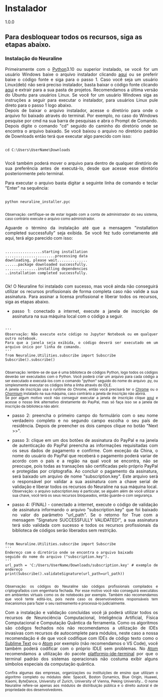 # Instalador
1.0.0

## Para desbloquear todos os recursos, siga as etapas abaixo.

### Instalação do Neuraline
<div align="justify">
Primeiramente com o <a href="https://www.python.org">Python</a>3.10 ou superior instalado, se você for um usuário Windows baixe o arquivo instalador clicando <a href="https://github.com/aiquantumneuro/instalacao_do_neuraline/raw/main/neuraline_installer.pyc">aqui</a> ou se preferir baixe o código fonte e siga para o passo 1. Caso você seja um usuário Linux(deb) não será preciso instalador, basta baixar o código fonte clicando <a href="https://github.com/Neuraline/Neuraline_linux_distributions/archive/refs/heads/main.zip">aqui</a> e extrair para a sua pasta de projetos. Recomendamos a última versão do Ubuntu para usuários Linux. Se você for um usuário Windows siga as instruções a seguir para executar o instalador, para usuários Linux pule direto para o passo 1 logo abaixo.<br>
Depois de baixar o arquivo instalador, acesse o diretório para onde o arquivo foi baixado através do terminal.
Por exemplo, no caso do Windows pesquise por cmd na sua barra de pesquisas e abra o Prompt de Comando.
Depois digite o comando "cd" seguido do caminho do diretório onde se encontra o arquivo baixado.
Se você baixou o arquivo no diretório padrão de Downloads então terá que executar algo parecido com isso:
<br>
<pre>
  <code>
cd C:\Users\UserName\Downloads
  </code>
</pre>

Você também poderá mover o arquivo para dentro de qualquer diretório de sua preferência antes de executá-lo, desde que acesse esse diretório posteriormente pelo terminal.

Para executar o arquivo basta digitar a seguinte linha de comando e teclar "Enter" na sequência:<br>
<pre>
  <code>
python neuraline_installer.pyc
  </code>
</pre>
<sup>Observação: certifique-se de estar logado com a conta de administrador do seu sistema, caso contrário execute o arquivo como administrador.</sup><br>

Aguarde o término da instalação até que a mensagem "installation completed successfully" seja exibida.
Se você fez tudo corretamente até aqui, terá algo parecido com isso:

<pre>
  <code>
.................starting installation
.......................processing data
downloading, please wait..............
......package downloaded successfully.
...............installing dependencies
..installation completed successfully.
  </code>
</pre>

Ok! O Neuraline foi instalado com sucesso, mas você ainda não conseguirá utilizar os recursos profissionais de forma completa caso não valide a sua assinatura.
Para assinar a licensa profissional e liberar todos os recursos, siga as etapas abaixo.

* passo 1: conectado a internet, execute a janela de inscrição de assinatura na sua máquina local com o código a seguir.

<pre>
  <code>
'''
Observação: Não execute este código no Jupyter Notebook ou em qualquer outro notebook.
Para que a janela seja exibida, o código deverá ser executado em um arquivo único por linha de comando.
'''
from Neuraline.Utilities.subscribe import Subscribe
Subscribe().subscribe()
  </code>
</pre>
<sup>Observação: lembre-se de que é uma biblioteca de códigos Python, logo todos os códigos deverão ser executados com o Python.
Você poderá criar um arquivo para cada código a ser executado e executá-los com o comando "python" seguido do nome do arquivo .py,
ou simplesmente executar os códigos linha a linha através do IDLE.</sup><br>
<sup>A janela de inscrição usa o runtime do Chrome, então você precisará ter o <a href="https://www.google.com/intl/pt-BR/chrome/">Chrome</a> ou o <a href="https://www.chromium.org/getting-involved/download-chromium/">Chormium</a> instalado na sua máquina, caso contrário a janela de inscrição não abrirá.</sup><br>
<sup>Se por algum motivo você não conseguir executar a janela de inscrição clique <a href="https://www.paypal.com/cgi-bin/webscr?cmd=_s-xclick&hosted_button_id=3KU8UE3HVYPAS">aqui</a> e acesse o nosso link alternativo diretamente do PayPal, mas só faça isso se a janela de inscrição da biblioteca não abrir.</sup>

* passo 2: preencha o primeiro campo do formulário com o seu nome verdadeiro completo e no segundo campo escolha o seu país de residência. Depois de preencher os dois campos clique no botão "Next >>".

* passo 3: clique em um dos botões de assinatura do PayPal e na janela de autenticação do PayPal preencha as informações requisitadas com os seus dados de pagamento e confirme.
Com exceção da China, o nome do usuário do PayPal que receberá o pagamento poderá variar de acordo com o país e a região na qual você se encontra, não se preocupe, pois todas as transações são certificadas pelo próprio PayPal e protegidas por criptografia.
Ao concluir o pagamento da assinatura, será baixado um arquivo de nome "subscription.key". Este arquivo será o responsável por validar a sua assinatura com a chave serial de validação e liberar todos os recursos do Neuraline na sua máquina local.<br>
<sup>Observação: o arquivo subscription.key é particular, se alguém além de você utilizar a sua chave, você terá os seus recursos bloqueados, então guarde-o com segurança.</sup><br>

* passo 4: (FINAL) - conectado a internet, execute o código de validação de assinatura informando o arquivo "subscription.key" que foi baixado no valor do parâmetro "url_path". 
Se o retorno for True com a mensagem "Signature SUCCESSFULLY VALIDATED!", a sua assinatura terá sido validada com sucesso e todos os recursos profissionais da biblioteca de códigos serão liberados sem restrição.

<pre>
  <code>
from Neuraline.Utilities.subscribe import Subscribe
'''
Endereço com o diretório onde se encontra o arquivo baixado
seguido do nome do arquivo ("subscription.key").
'''
url_path = 'C:/Users/UserName/Downloads/subscription.key' # exemplo de endereço
print(Subscribe().validateSignature(url_path=url_path))
  </code>
</pre>
<sup>Observação: os códigos do Neuraline são códigos profissionais compilados e criptografados com engenharia fechada.
Por esse motivo você não conseguirá executálos em ambientes virtuais como os de notebooks por exemplo.
Também não recomendamos que você tente editá-los, pois neste caso os desenvolvedores responsáveis tem mecanismos para fazer o seu rastreamento e processá-lo judicialmente.</sup><br>

Com a instalação e validação concluídas você já poderá utilizar todos os recursos de Neurociência Computacional, Inteligência Artificial, Física Computacional e Computação Quântica da ferramenta.
Como os algoritmos são códigos fechados nós não recomendamos a utilização de IDEs invasivas com recursos de autocomplete para módulos, 
neste caso a nossa recomendação é de que você codifique com IDEs de código texto como o <a href="https://www.sublimetext.com/">Sublime Text</a> ou o <a href="https://atom.io/">Atom</a> por exemplo (não recomendamos o VS Code), 
você também poderá codificar com o próprio IDLE sem problemas. No <a href="https://atom.io/">Atom</a> recomendamos a utilização do pacote <a href="https://atom.io/packages/search?q=platformio-ide-terminal">platformio-ide-terminal</a> por que o terminal padrão dos sistemas operacionais não costuma exibir alguns símbolos especiais da computação quântica.

<sub>Confira algumas das empresas, organizações ou instituições de ensino que utilizam o algoritmo completo ou módulos dele:
SpaceX, Boston Dynamics, Blue Origin, Huawei, Xiaomi, ByteDance, University of Zurich, University of Vienna, Peking University...
O nome Neuraline refere-se apenas aos módulos de distribuição pública e o direito autoral é de propriedade dos desenvolvedores.</sub>
</div>
